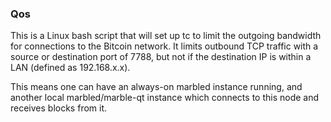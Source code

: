 ### Qos ###

This is a Linux bash script that will set up tc to limit the outgoing bandwidth for connections to the Bitcoin network. It limits outbound TCP traffic with a source or destination port of 7788, but not if the destination IP is within a LAN (defined as 192.168.x.x).

This means one can have an always-on marbled instance running, and another local marbled/marble-qt instance which connects to this node and receives blocks from it.
